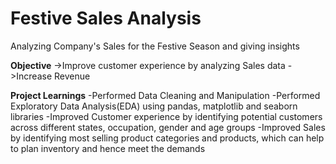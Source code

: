 # Festive Sales Analysis
Analyzing Company's Sales for the Festive Season and giving insights

**Objective**
->Improve customer experience by analyzing Sales data
->Increase Revenue



**Project Learnings**
-Performed Data Cleaning and Manipulation
-Performed Exploratory Data Analysis(EDA) using pandas, matplotlib and seaborn libraries
-Improved Customer experience by identifying potential customers across different states, occupation, gender and age groups
-Improved Sales by identifying most selling product categories and products, which can help to plan inventory and hence meet the demands

